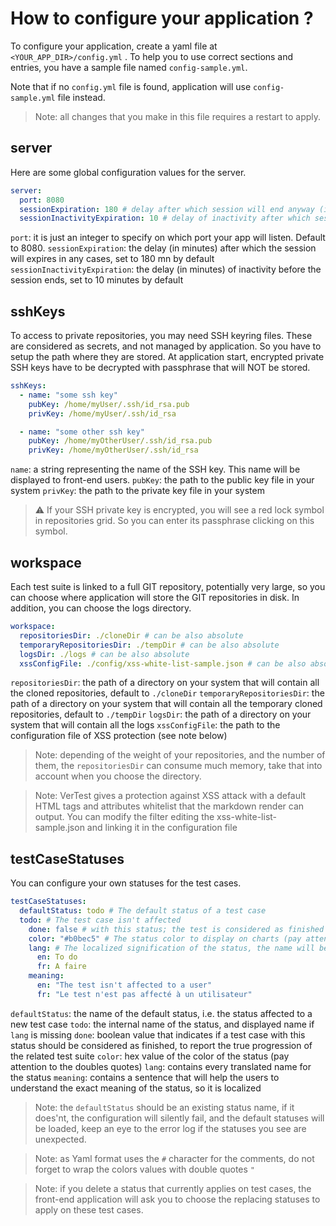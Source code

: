 # How to configure your application ?

To configure your application, create a yaml file at ` <YOUR_APP_DIR>/config.yml` . To help you
to use correct sections and entries, you have a sample file named `config-sample.yml`.

Note that if no `config.yml` file is found, application will use `config-sample.yml` file instead.

> Note: all changes that you make in this file requires a restart to apply.

## server

Here are some global configuration values for the server.

```yaml
server:
  port: 8080
  sessionExpiration: 180 # delay after which session will end anyway (in minutes)
  sessionInactivityExpiration: 10 # delay of inactivity after which session will end (in minutes)
```

`port`: it is just an integer to specify on which port your app will listen. Default to 8080.
`sessionExpiration`: the delay (in minutes) after which the session will expires in any cases, set to 180 mn by default
`sessionInactivityExpiration`: the delay (in minutes) of inactivity before the session ends, set to 10 minutes by default

## sshKeys

To access to private repositories, you may need SSH keyring files. These are considered as secrets, and not managed
by application. So you have to setup the path where they are stored. At application start, encrypted private SSH keys
have to be decrypted with passphrase that will NOT be stored.

```yaml
sshKeys:
  - name: "some ssh key"
    pubKey: /home/myUser/.ssh/id_rsa.pub
    privKey: /home/myUser/.ssh/id_rsa

  - name: "some other ssh key"
    pubKey: /home/myOtherUser/.ssh/id_rsa.pub
    privKey: /home/myOtherUser/.ssh/id_rsa
```

`name`: a string representing the name of the SSH key. This name will be displayed to front-end users.
`pubKey`: the path to the public key file in your system
`privKey`: the path to the private key file in your system

> :warning:
> If your SSH private key is encrypted, you will see a red lock symbol in repositories grid.
> So you can enter its passphrase clicking on this symbol.

## workspace

Each test suite is linked to a full GIT repository, potentially very large, so you can choose where application will
store the GIT repositories in disk.
In addition, you can choose the logs directory.

```yaml
workspace:
  repositoriesDir: ./cloneDir # can be also absolute
  temporaryRepositoriesDir: ./tempDir # can be also absolute
  logsDir: ./logs # can be also absolute
  xssConfigFile: ./config/xss-white-list-sample.json # can be also absolute
```

`repositoriesDir`: the path of a directory on your system that will contain all the cloned repositories, default to `./cloneDir`
`temporaryRepositoriesDir`: the path of a directory on your system that will contain all the temporary cloned repositories, default to `./tempDir`
`logsDir`: the path of a directory on your system that will contain all the logs
`xssConfigFile`: the path to the configuration file of XSS protection (see note below)

> Note: depending of the weight of your repositories, and the number of them, the `repositoriesDir`
> can consume much memory, take that into account when you choose the directory.

> Note: VerTest gives a protection against XSS attack with a default HTML tags and attributes
> whitelist that the markdown render can output.
> You can modify the filter editing the xss-white-list-sample.json and linking it in the configuration file

## testCaseStatuses

You can configure your own statuses for the test cases.

```yaml
testCaseStatuses:
  defaultStatus: todo # The default status of a test case
  todo: # The test case isn't affected
    done: false # with this status; the test is considered as finished
    color: "#b0bec5" # The status color to display on charts (pay attention to the double quotes around the value)
    lang: # The localized signification of the status, the name will be used if not lang is not defined
      en: To do
      fr: A faire
    meaning:
      en: "The test isn't affected to a user"
      fr: "Le test n'est pas affecté à un utilisateur"
```

`defaultStatus`: the name of the default status, i.e. the status affected to a new test case
`todo`: the internal name of the status, and displayed name if `lang` is missing
`done`: boolean value that indicates if a test case with this status should be considered as finished, to report the true progression of the related test suite
`color`: hex value of the color of the status (pay attention to the doubles quotes)
`lang`: contains every translated name for the status
`meaning`: contains a sentence that will help the users to understand the exact meaning of the status, so it is localized

> Note: the `defaultStatus` should be an existing status name, if it does'nt, the configuration will silently
> fail, and the default statuses will be loaded, keep an eye to the error log if the statuses you see are unexpected.

> Note: as Yaml format uses the `#` character for the comments, do not forget to wrap the colors
> values with double quotes `"`

> Note: if you delete a status that currently applies on test cases, the front-end application will ask
> you to choose the replacing statuses to apply on these test cases.
